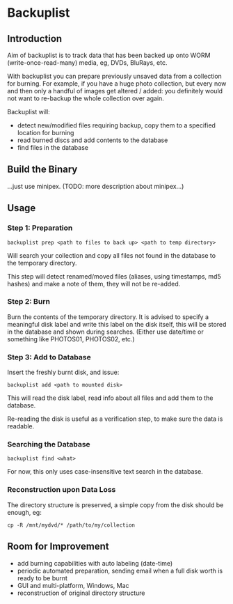 # Backuplist

## Introduction

Aim of backuplist is to track data that has been backed up onto WORM
(write-once-read-many) media, eg, DVDs, BluRays, etc.

With backuplist you can prepare previously unsaved data from a collection
for burning. For example, if you have a huge photo collection, but every
now and then only a handful of images get altered / added: you definitely
would not want to re-backup the whole collection over again.

Backuplist will:
- detect new/modified files requiring backup, copy them to a specified location for burning
- read burned discs and add contents to the database
- find files in the database

## Build the Binary

...just use minipex. (TODO: more description about minipex...)

## Usage

### Step 1: Preparation

`backuplist prep <path to files to back up> <path to temp directory>`

Will search your collection and copy all files not found in the database to the
temporary directory.

This step will detect renamed/moved files (aliases, using timestamps, md5
hashes) and make a note of them, they will not be re-added.

### Step 2: Burn

Burn the contents of the temporary directory. It is advised to specify a
meaningful disk label and write this label on the disk itself, this will be
stored in the database and shown during searches. (Either use date/time or
something like PHOTOS01, PHOTOS02, etc.)

### Step 3: Add to Database

Insert the freshly burnt disk, and issue:

`backuplist add <path to mounted disk>`

This will read the disk label, read info about all files and add them to the database.

Re-reading the disk is useful as a verification step, to make sure the data is readable.

### Searching the Database

`backuplist find <what>`

For now, this only uses case-insensitive text search in the database.


### Reconstruction upon Data Loss

The directory structure is preserved, a simple copy from the disk should be enough, eg:

  `cp -R /mnt/mydvd/* /path/to/my/collection`


## Room for Improvement

- add burning capabilities with auto labeling (date-time)
- periodic automated preparation, sending email when a full disk worth is ready to be burnt
- GUI and multi-platform, Windows, Mac
- reconstruction of original directory structure


